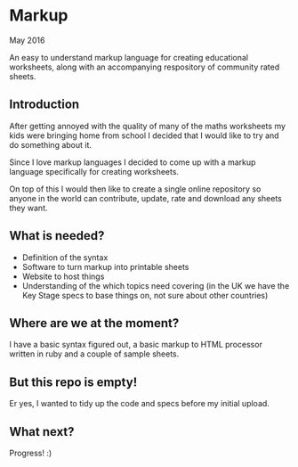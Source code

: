 # Markup

May 2016

An easy to understand markup language for creating educational worksheets, along with an accompanying respository of community rated sheets.

## Introduction

After getting annoyed with the quality of many of the maths worksheets my kids were bringing home from school I decided that I would like to try and do something about it.

Since I love markup languages I decided to come up with a markup language specifically for creating worksheets.

On top of this I would then like to create a single online repository so anyone in the world can contribute, update, rate and download any sheets they want.

## What is needed?

* Definition of the syntax
* Software to turn markup into printable sheets
* Website to host things
* Understanding of the which topics need covering (in the UK we have the Key Stage specs to base things on, not sure about other countries)

## Where are we at the moment?

I have a basic syntax figured out, a basic markup to HTML processor written in ruby and a couple of sample sheets.

## But this repo is empty!

Er yes, I wanted to tidy up the code and specs before my initial upload.

## What next?

Progress!  :)
